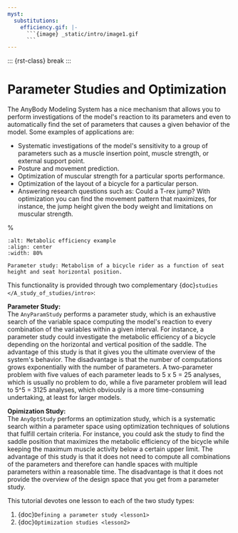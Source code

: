 ```yaml
---
myst:
  substitutions:
    efficiency.gif: |-
      ```{image} _static/intro/image1.gif
      ```
---
```

::: {rst-class} break
:::


# Parameter Studies and Optimization

The AnyBody Modeling System has a nice mechanism that allows you to
perform investigations of the model's reaction to its parameters and
even to automatically find the set of parameters that causes a given
behavior of the model. Some examples of applications are:

- Systematic investigations of the model's sensitivity to a group of
  parameters such as a muscle insertion point, muscle strength, or
  external support point.
- Posture and movement prediction.
- Optimization of muscular strength for a particular sports
  performance.
- Optimization of the layout of a bicycle for a particular person.
- Answering research questions such as: Could a T-rex jump? With
  optimization you can find the movement pattern that maximizes, for
  instance, the jump height given the body weight and limitations on
  muscular strength.

%


```{figure} _static/intro/image1.png
:alt: Metabolic efficiency example
:align: center
:width: 80%

Parameter study: Metabolism of a bicycle rider as a function of seat height and seat horizontal position.
```


This functionality is provided through two complementary
{doc}`studies </A_study_of_studies/intro>`:

**Parameter Study:** \
The `AnyParamStudy` performs a parameter study, which is an exhaustive search of the variable
space computing the model's reaction to every combination of the
variables within a given interval. For instance, a parameter study could
investigate the metabolic efficiency of a bicycle depending on the
horizontal and vertical position of the saddle. The advantage of this
study is that it gives you the ultimate overview of the system's
behavior. The disadvantage is that the number of computations grows
exponentially with the number of parameters. A two-parameter problem
with five values of each parameter leads to 5 x 5 = 25 analyses, which
is usually no problem to do, while a five parameter problem will lead to
5^5 = 3125 analyses, which obviously is a more time-consuming
undertaking, at least for larger models.

**Opimization Study:** \
The `AnyOptStudy` performs an optimization study, which is a systematic search within a parameter
space using optimization techniques of solutions that fulfill certain
criteria. For instance, you could ask the study to find the saddle
position that maximizes the metabolic efficiency of the bicycle while
keeping the maximum muscle activity below a certain upper limit. The
advantage of this study is that it does not need to compute all
combinations of the parameters and therefore can handle spaces with
multiple parameters within a reasonable time. The disadvantage is that
it does not provide the overview of the design space that you get from a
parameter study.

This tutorial devotes one lesson to each of the two study types:

1. {doc}`Defining a parameter study <lesson1>`
2. {doc}`Optimization studies <lesson2>`

